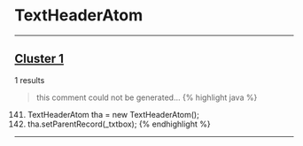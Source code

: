 # TextHeaderAtom

***

## [Cluster 1](./1)
1 results
> this comment could not be generated...
{% highlight java %}
141. TextHeaderAtom tha = new TextHeaderAtom();
142. tha.setParentRecord(_txtbox);
{% endhighlight %}

***


